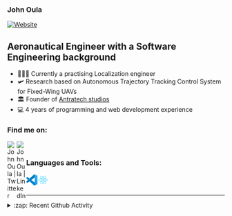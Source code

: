 ### John Oula

[![Website](https://img.shields.io/badge/Company-visit-blue)](https://www.antratechstudios.com)
<br>

## Aeronautical Engineer with a Software Engineering background

- 👨🏾‍💻 Currently a practising Localization engineer
- 🛩 Research based on Autonomous Trajectory Tracking Control System for Fixed-Wing UAVs
- 🏛 Founder of [Antratech studios][website]
- 💻 4 years of programming and web development experience

### Find me on:

[<img align="left" alt="John Oula | Twitter"  width="22px" src="https://cdn.jsdelivr.net/npm/simple-icons@v3/icons/twitter.svg" />][twitter]
[<img align="left" alt="John Oula | LinkedIn" width="22px" src="https://cdn.jsdelivr.net/npm/simple-icons@v3/icons/linkedin.svg" />][linkedin]


<br />

### Languages and Tools:

<img align="left" alt="Visual Studio Code" width="26px" src="https://raw.githubusercontent.com/github/explore/80688e429a7d4ef2fca1e82350fe8e3517d3494d/topics/visual-studio-code/visual-studio-code.png" />

<img align="left" alt="HTML5" width="26px" src="https://raw.githubusercontent.com/github/explore/80688e429a7d4ef2fca1e82350fe8e3517d3494d/topics/react/react.png" />

<br />
<br />

---

<details>
  <summary>:zap: Recent Github Activity</summary>

</details>



[website]: https://www.antratechstudios.com
[twitter]: https://twitter.com/johnoula
[linkedin]: https://www.linkedin.com/in/johnoula/
